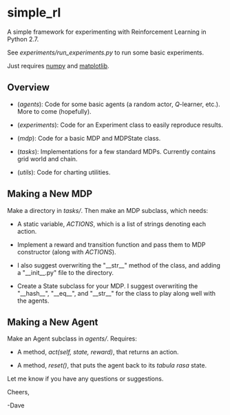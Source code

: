 # simple_rl
A simple framework for experimenting with Reinforcement Learning in Python 2.7.

See _experiments/run_experiments.py_ to run some basic experiments.

Just requires [numpy](http://www.numpy.org/) and [matplotlib](http://matplotlib.org/). 

## Overview

* (_agents_): Code for some basic agents (a random actor, _Q_-learner, etc.). More to come (hopefully).

* (_experiments_): Code for an Experiment class to easily reproduce results.

* (_mdp_): Code for a basic MDP and MDPState class.

* (_tasks_): Implementations for a few standard MDPs. Currently contains grid world and chain.

* (_utils_): Code for charting utilities.


## Making a New MDP

Make a directory in _tasks/_. Then make an MDP subclass, which needs:

* A static variable, _ACTIONS_, which is a list of strings denoting each action.

* Implement a reward and transition function and pass them to MDP constructor (along with _ACTIONS_).

* I also suggest overwriting the "\_\_str\_\_" method of the class, and adding a "\_\_init\_\_.py" file to the directory.

* Create a State subclass for your MDP. I suggest overwriting the "\_\_hash\_\_", "\_\_eq\_\_", and "\_\_str\_\_" for the class to play along well with the agents.


## Making a New Agent

Make an Agent subclass in _agents/_. Requires:

* A method, _act(self, state, reward)_, that returns an action.

* A method, _reset()_, that puts the agent back to its _tabula rasa_ state.


Let me know if you have any questions or suggestions.

Cheers,

-Dave